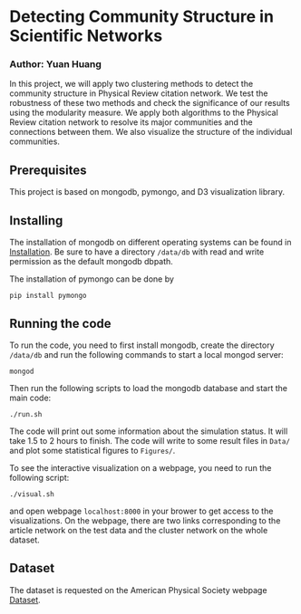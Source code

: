 # Detecting Community Structure in Scientific Networks

### Author: Yuan Huang

In this project, we will apply two clustering methods to detect the community structure in Physical Review citation network. We test the robustness of these two methods and check the significance of our results using the modularity measure. We apply both algorithms to the Physical Review citation network to resolve its major communities and the connections between them. We also visualize the structure of the individual communities.

## Prerequisites

This project is based on mongodb, pymongo, and D3 visualization library.

## Installing

The installation of mongodb on different operating systems can be found in [Installation](https://docs.mongodb.com/manual/installation/). Be sure to have a directory `/data/db` with read and write permission as the default mongodb dbpath.

The installation of pymongo can be done by
```
pip install pymongo
```

## Running the code

To run the code, you need to first install mongodb, create the directory `/data/db` and run the following commands to start a local mongod server:
```
mongod
```
Then run the following scripts to load the mongodb database and start the main code:
```
./run.sh
```
The code will print out some information about the simulation status. It will take 1.5 to 2 hours to finish. The code will write to some result files in `Data/` and plot some statistical figures to `Figures/`.

To see the interactive visualization on a webpage, you need to run the following script:
```
./visual.sh
```
and open webpage `localhost:8000` in your brower to get access to the visualizations. On the webpage, there are two links corresponding to the article network on the test data and the cluster network on the whole dataset.

## Dataset

The dataset is requested on the American Physical Society webpage [Dataset](https://journals.aps.org/datasets).
